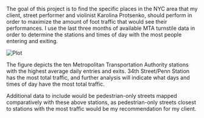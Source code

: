 The goal of this project is to find the specific places in the NYC area that my client, street performer and violinist Karolina Protsenko, should perform in order to maximize the amount of foot traffic that would see their performances. I use the last three months of available MTA turnstile data in order to determine the stations and times of day with the most people entering and exiting.

![Plot](./Users/kate/Metis_EDA/Metis_MTA_MVP_plot.png)

The figure depicts the ten Metropolitan Transportation Authority stations with the highest average daily entries and exits. 34th Street/Penn Station has the most total traffic, and further analysis will indicate what days and times of day have the most total traffic.

Additional data to include would be pedestrian-only streets mapped comparatively with these above stations, as pedestrian-only streets closest to stations with the most traffic would be my recommendation for my client.
